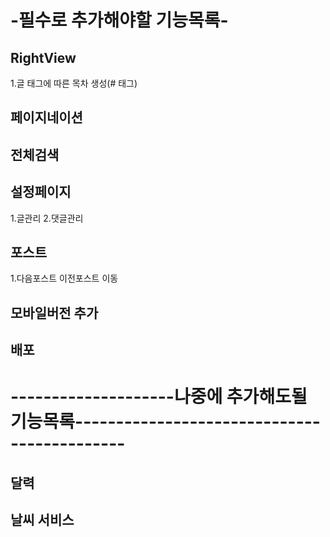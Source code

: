 # -필수로 추가해야할 기능목록-

## RightView

1.글 태그에 따른 목차 생성(# 태그)

## 페이지네이션

## 전체검색

## 설정페이지

1.글관리 2.댓글관리

## 포스트

1.다음포스트 이전포스트 이동

## 모바일버전 추가

## 배포

# --------------------나중에 추가해도될 기능목록--------------------------------------------

## 달력

## 날씨 서비스
